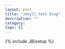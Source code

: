 ```yaml
---
layout: post
title: "Jekyll test blog"
description: ""
category: 
tags: []
---
```

{% include JB/setup %}
